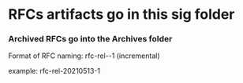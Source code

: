 # RFCs artifacts go in this sig folder
### Archived RFCs go into the Archives folder

Format of RFC naming:
rfc-rel-<YYYYMMDD>-1 (incremental)

example: rfc-rel-20210513-1

